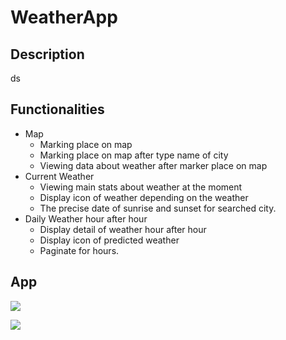 # WeatherApp

## Description
ds


## Functionalities
<ul>
<li>
Map
  <ul>
    <li>Marking place on map</li>
    <li>Marking place on map after type name of city</li>
    <li>Viewing data about weather after marker place on map </li>
  </ul>
</li>
  <li>
 Current Weather
  <ul>
    <li>Viewing main stats about weather at the moment</li>
    <li>Display icon of weather depending on the weather</li>
    <li>The precise date of sunrise and sunset for searched city.</li>
  </ul>
</li>
  <li>
Daily Weather hour after hour
  <ul>
    <li>Display detail of weather hour after hour</li>
    <li>Display icon of predicted weather</li>
    <li>Paginate for hours.</li>
  </ul>
</li>

</ul>  

## App
![](ReadmeImg/current.png)

![](readmeImg/offers.png)
